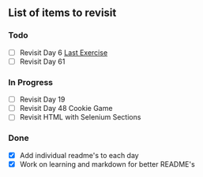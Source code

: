 ## List of items to revisit

### Todo
- [ ] Revisit Day 6 [Last Exercise](https://reeborg.ca/reeborg.html?lang=en&mode=python&menu=worlds%2Fmenus%2Freeborg_intro_en.json&name=Maze&url=worlds%2Ftutorial_en%2Fmaze1.json)
- [ ] Revisit Day 61

### In Progress
- [ ] Revisit Day 19
- [ ] Revisit Day 48 Cookie Game
- [ ] Revisit HTML with Selenium Sections
### Done
- [x] Add individual readme's to each day
- [x] Work on learning and markdown for better README's